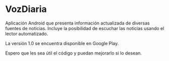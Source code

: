 # VozDiaria
Aplicación Android que presenta información actualizada de diversas fuentes de noticias. 
Incluye la posibilidad de escuchar las noticias usando el lector automatizado.

La versión 1.0 se encuentra disponible en Google Play.

Espero que les sea útil el código y puedan mejorarlo si lo desean.
